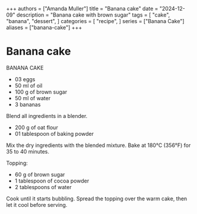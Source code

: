 +++
authors = ["Amanda Muller"]
title = "Banana cake"
date = "2024-12-09"
description = "Banana cake with brown sugar"
tags = [
    "cake",
    "banana",
    "dessert",
]
categories = [
    "recipe",
]
series = ["Banana Cake"]
aliases = ["banana-cake"]
+++
# **Banana cake**
BANANA CAKE
* 03 eggs
* 50 ml of oil
* 100 g of brown sugar
* 50 ml of water
* 3 bananas

Blend all ingredients in a blender.
* 200 g of oat flour
* 01 tablespoon of baking powder

Mix the dry ingredients with the blended mixture. Bake at 180°C (356°F) for 35 to 40 minutes.

Topping:
* 60 g of brown sugar
* 1 tablespoon of cocoa powder
* 2 tablespoons of water

Cook until it starts bubbling. Spread the topping over the warm cake, then let it cool before serving.